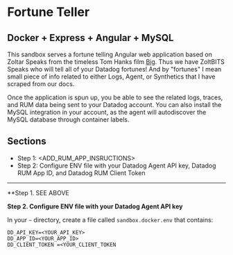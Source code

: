 # Fortune Teller

Docker + Express + Angular + MySQL
---
This sandbox serves a fortune telling Angular web application based on Zoltar Speaks from the timeless Tom Hanks film [Big](https://www.youtube.com/watch?v=Q6RK4479XD8).  Thus we have ZoltBITS Speaks who will tell all of your Datadog fortunes!  And by "fortunes" I mean small piece of info related to either Logs, Agent, or Synthetics that I have scraped from our docs.


Once the application is spun up, you be able to see the related logs, traces, and RUM data being sent to your Datadog account.  You can also install the MySQL integration in your account, as the agent will autodiscover the MySQL database through container labels.

## Sections
- Step 1: <ADD_RUM_APP_INSRUCTIONS>
- Step 2: Configure ENV file with your Datadog Agent API key, Datadog RUM App ID, and Datadog RUM Client Token
---

**Step 1.  SEE ABOVE

**Step 2.  Configure ENV file with your Datadog Agent API key**

In your ```~``` directory, create a file called ```sandbox.docker.env``` that contains:
```
DD_API_KEY=<YOUR_API_KEY>
DD_APP_ID=<YOUR_APP_ID>
DD_CLIENT_TOKEN =<YOUR_CLIENT_TOKEN

```
